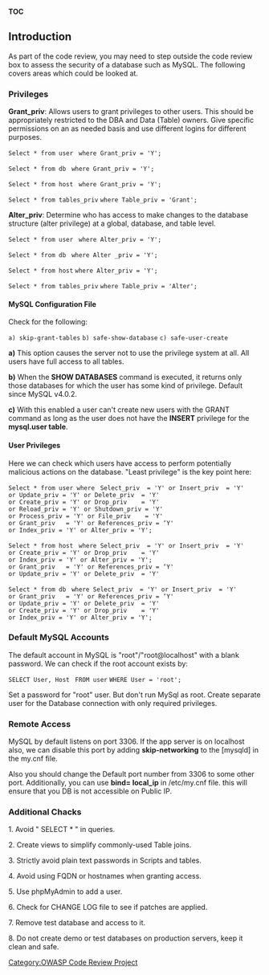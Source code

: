 __TOC__

## Introduction

As part of the code review, you may need to step outside the code review
box to assess the security of a database such as MySQL. The following
covers areas which could be looked at.

### Privileges

**Grant_priv**: Allows users to grant privileges to other users. This
should be appropriately restricted to the DBA and Data (Table) owners.
Give specific permissions on an as needed basis and use different logins
for different purposes.

`Select * from user `
`where Grant_priv = 'Y'; `

`Select * from db `
`where Grant_priv = 'Y';`

`Select * from host `
`where Grant_priv = 'Y';`

`Select * from tables_priv`
`where Table_priv = 'Grant';`

**Alter_priv**: Determine who has access to make changes to the
database structure (alter privilege) at a global, database, and table
level.

`Select * from user `
`where Alter_priv = 'Y';`

`Select * from db `
`where Alter _priv = 'Y';`

`Select * from host`
`where Alter_priv = 'Y';`

`Select * from tables_priv`
`where Table_priv = 'Alter';`

#### MySQL Configuration File

Check for the following:

`a) skip-grant-tables`
`b) safe-show-database`
`c) safe-user-create`

**a)** This option causes the server not to use the privilege system at
all. All users have full access to all tables.

**b)** When the **SHOW DATABASES** command is executed, it returns only
those databases for which the user has some kind of privilege. Default
since MySQL v4.0.2.

**c)** With this enabled a user can't create new users with the GRANT
command as long as the user does not have the **INSERT** privilege for
the **mysql.user table**.

#### User Privileges

Here we can check which users have access to perform potentially
malicious actions on the database. "Least privilege" is the key point
here:

`Select * from user where `
`Select_priv  = 'Y' or Insert_priv  = 'Y'`
`or Update_priv = 'Y' or Delete_priv  = 'Y'`
`or Create_priv = 'Y' or Drop_priv    = 'Y'`
`or Reload_priv = 'Y' or Shutdown_priv = 'Y'`
`or Process_priv = 'Y' or File_priv    = 'Y'`
`or Grant_priv   = 'Y' or References_priv = ‘Y'`
`or Index_priv = 'Y' or Alter_priv = 'Y';`

`Select * from host `
`where Select_priv  = 'Y' or Insert_priv  = 'Y'`
`or Create_priv = 'Y' or Drop_priv    = 'Y'`
`or Index_priv = 'Y' or Alter_priv = 'Y'; `
`or Grant_priv   = 'Y' or References_priv = ‘Y'`
`or Update_priv = 'Y' or Delete_priv  = 'Y'`

`Select * from db `
`where Select_priv  = 'Y' or Insert_priv  = 'Y'`
`or Grant_priv   = 'Y' or References_priv = ‘Y'`
`or Update_priv = 'Y' or Delete_priv  = 'Y'`
`or Create_priv = 'Y' or Drop_priv    = 'Y'`
`or Index_priv = 'Y' or Alter_priv = 'Y';`

### Default MySQL Accounts

The default account in MySQL is "root"/"root@localhost" with a blank
password. We can check if the root account exists by:

`SELECT User, Host `
`FROM user`
`WHERE User = 'root';`

Set a password for "root" user. But don't run MySql as root. Create
separate user for the Database connection with only required privileges.

### Remote Access

MySQL by default listens on port 3306. If the app server is on localhost
also, we can disable this port by adding **skip-networking** to the
\[mysqld\] in the my.cnf file.

Also you should change the Default port number from 3306 to some other
port. Additionally, you can use **bind= local_ip** in /etc/my.cnf file.
this will ensure that you DB is not accessible on Public IP.

### Additional Chacks

1\. Avoid " SELECT \* " in queries.

2\. Create views to simplify commonly-used Table joins.

3\. Strictly avoid plain text passwords in Scripts and tables.

4\. Avoid using FQDN or hostnames when granting access.

5\. Use phpMyAdmin to add a user.

6\. Check for CHANGE LOG file to see if patches are applied.

7\. Remove test database and access to it.

8\. Do not create demo or test databases on production servers, keep it
clean and safe.

[Category:OWASP Code Review
Project](Category:OWASP_Code_Review_Project "wikilink")